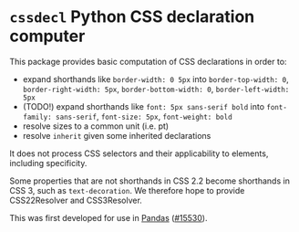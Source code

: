 # `cssdecl` Python CSS declaration computer

This package provides basic computation of CSS declarations in order to:

* expand shorthands like `border-width: 0 5px` into `border-top-width: 0`, `border-right-width: 5px`, `border-bottom-width: 0`, `border-left-width: 5px`
* (TODO!) expand shorthands like `font: 5px sans-serif bold` into `font-family: sans-serif`, `font-size: 5px`, `font-weight: bold`
* resolve sizes to a common unit (i.e. pt)
* resolve `inherit` given some inherited declarations

It does not process CSS selectors and their applicability to elements, including specificity.

Some properties that are not shorthands in CSS 2.2 become
shorthands in CSS 3, such as `text-decoration`. We therefore
hope to provide CSS22Resolver and CSS3Resolver.


This was first developed for use in [Pandas](pandas.pydata.org) ([#15530](https://github.com/pandas-dev/pandas/pull/15530)).
